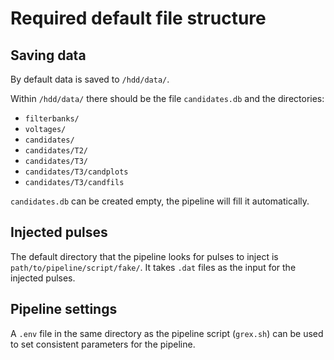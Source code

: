 # Required default file structure

## Saving data
By default data is saved to ```/hdd/data/```.

Within ```/hdd/data/``` there should be the file ```candidates.db``` and the directories:
 - ```filterbanks/```
 - ```voltages/```
 - ```candidates/```
 - ```candidates/T2/```
 - ```candidates/T3/```
 - ```candidates/T3/candplots```
 - ```candidates/T3/candfils```

```candidates.db``` can be created empty, the pipeline will fill it automatically.

## Injected pulses
The default directory that the pipeline looks for pulses to inject is ```path/to/pipeline/script/fake/```. It takes ```.dat``` files as the input for the injected pulses.

## Pipeline settings
A ```.env``` file in the same directory as the pipeline script (```grex.sh```) can be used to set consistent parameters for the pipeline.
